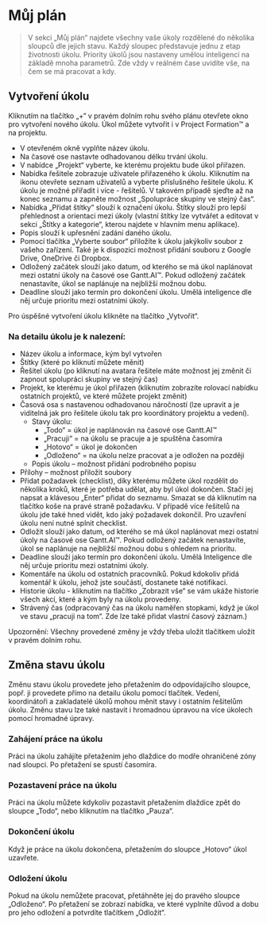 # Můj plán

> V sekci „Můj plán“ najdete všechny vaše úkoly rozdělené do několika sloupců dle jejich stavu. Každý sloupec představuje jednu z etap životnosti úkolu. Priority úkolů jsou nastaveny umělou inteligencí na základě mnoha parametrů. Zde vždy v reálném čase uvidíte vše, na čem se má pracovat a kdy.

## Vytvoření úkolu

Kliknutím na tlačítko „+“ v pravém dolním rohu svého plánu otevřete okno pro vytvoření nového úkolu. Úkol můžete vytvořit i v Project Formation™ a na projektu.

- V otevřeném okně vyplňte název úkolu.
- Na časové ose nastavte odhadovanou délku trvání úkolu.
- V nabídce „Projekt“ vyberte, ke kterému projektu bude úkol přiřazen.
- Nabídka řešitele zobrazuje uživatele přiřazeného k úkolu. Kliknutím na ikonu otevřete seznam uživatelů a vyberte příslušného řešitele úkolu. K úkolu je možné přiřadit i více - řešitelů. V takovém případě sjeďte až na konec seznamu a zapněte možnost „Spolupráce skupiny ve stejný čas“.
- Nabídka „Přidat štítky“ slouží k označení úkolu. Štítky slouží pro lepší přehlednost a orientaci mezi úkoly (vlastní štítky lze vytvářet a editovat v sekci „Štítky a kategorie“, kterou najdete v hlavním menu aplikace).
- Popis slouží k upřesnění zadání daného úkolu.
- Pomocí tlačítka „Vyberte soubor“ přiložíte k úkolu jakýkoliv soubor z vašeho zařízení. Také je k dispozici možnost přidání souboru z Google Drive, OneDrive či Dropbox.
- Odložený začátek slouží jako datum, od kterého se má úkol naplánovat mezi ostatní úkoly na časové ose Gantt.AI™. Pokud odložený začátek nenastavíte, úkol se naplánuje na nejbližší možnou dobu.
- Deadline slouží jako termín pro dokončení úkolu. Umělá inteligence dle něj určuje prioritu mezi ostatními úkoly.

Pro úspěšné vytvoření úkolu klikněte na tlačítko „Vytvořit“.

### Na detailu úkolu je k nalezení:

- Název úkolu a informace, kým byl vytvořen
- Štítky (které po kliknutí můžete měnit)
- Řešitel úkolu (po kliknutí na avatara řešitele máte možnost jej změnit či zapnout spolupráci skupiny ve stejný čas)
- Projekt, ke kterému je úkol přiřazen (kliknutím zobrazíte rolovací nabídku ostatních projektů, ve které můžete projekt změnit)
- Časová osa s nastavenou odhadovanou náročností (lze upravit a je viditelná jak pro řešitele úkolu tak pro koordinátory projektu a vedení).
  - Stavy úkolu:
    - „Todo“ = úkol je naplánován na časové ose Gantt.AI™
	- „Pracuji“ = na úkolu se pracuje a je spuštěna časomíra
	- „Hotovo“ = úkol je dokončen
	- „Odloženo“ = na úkolu nelze pracovat a je odložen na později
  - Popis úkolu – možnost přidání podrobného popisu
- Přílohy – možnost přiložit soubory
- Přidat požadavek (checklist), díky kterému můžete úkol rozdělit do několika kroků, které je potřeba udělat, aby byl úkol dokončen. Stačí jej napsat a klávesou „Enter“ přidat do seznamu. Smazat se dá kliknutím na tlačítko koše na pravé straně požadavku. V případě více řešitelů na úkolu jde také hned vidět, kdo jaký požadavek dokončil. Pro uzavření úkolu není nutné splnit checklist.
- Odložit slouží jako datum, od kterého se má úkol naplánovat mezi ostatní úkoly na časové ose Gantt.AI™. Pokud odložený začátek nenastavíte, úkol se naplánuje na nejbližší možnou dobu s ohledem na prioritu.
- Deadline slouží jako termín pro dokončení úkolu. Umělá Inteligence dle něj určuje prioritu mezi ostatními úkoly.
- Komentáře na úkolu od ostatních pracovníků. Pokud kdokoliv přidá komentář k úkolu, jehož jste součástí, dostanete také notifikaci.
- Historie úkolu - kliknutím na tlačítko „Zobrazit vše“ se vám ukáže historie všech akcí, které a kým byly na úkolu provedeny.
- Strávený čas (odpracovaný čas na úkolu naměřen stopkami, když je úkol ve stavu „pracuji na tom“. Zde lze také přidat vlastní časový záznam.)

Upozornění: Všechny provedené změny je vždy třeba uložit tlačítkem uložit v pravém dolním rohu.

## Změna stavu úkolu

Změnu stavu úkolu provedete jeho přetažením do odpovídajícího sloupce, popř. ji provedete přímo na detailu úkolu pomocí tlačítek. Vedení, koordinátoři a zakladatelé úkolů mohou měnit stavy i ostatním řešitelům úkolu. Změnu stavu lze také nastavit i hromadnou úpravou na více úkolech pomocí hromadné úpravy.

### Zahájení práce na úkolu
Práci na úkolu zahájíte přetažením jeho dlaždice do modře ohraničené zóny nad sloupci. Po přetažení se spustí časomíra.

### Pozastavení práce na úkolu
Práci na úkolu můžete kdykoliv pozastavit přetažením dlaždice zpět do sloupce „Todo“, nebo kliknutím na tlačítko „Pauza“.

### Dokončení úkolu
Když je práce na úkolu dokončena, přetažením do sloupce „Hotovo“ úkol uzavřete.

### Odložení úkolu
Pokud na úkolu nemůžete pracovat, přetáhněte jej do pravého sloupce „Odloženo“. Po přetažení se zobrazí nabídka, ve které vyplníte důvod a dobu pro jeho odložení a potvrdíte tlačítkem „Odložit“.

